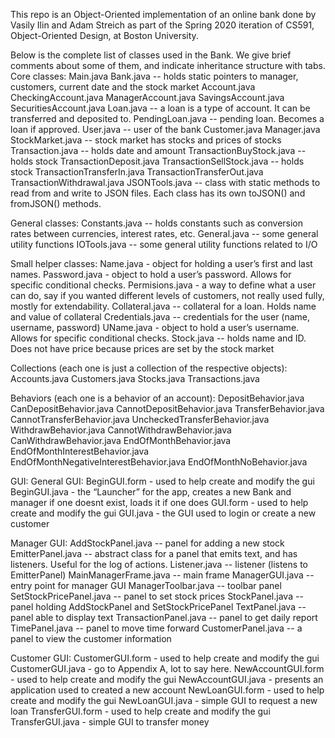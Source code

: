 This repo is an Object-Oriented implementation of an online bank done by Vasily Ilin and Adam Streich as part of the Spring 2020 iteration of CS591, Object-Oriented Design, at Boston University.


Below is the complete list of classes used in the Bank. We give brief comments about some of them, and indicate inheritance structure with tabs.
Core classes:
Main.java
Bank.java -- holds static pointers to manager, customers, current date and the stock market
Account.java
	CheckingAccount.java
	ManagerAccount.java
	SavingsAccount.java
SecuritiesAccount.java
Loan.java -- a loan is a type of account. It can be transferred and deposited to.
	PendingLoan.java -- pending loan. Becomes a loan if approved.
User.java -- user of the bank
Customer.java
	Manager.java
StockMarket.java -- stock market has stocks and prices of stocks
Transaction.java -- holds date and amount
TransactionBuyStock.java -- holds stock
TransactionDeposit.java
TransactionSellStock.java -- holds stock
TransactionTransferIn.java
TransactionTransferOut.java
TransactionWithdrawal.java
JSONTools.java -- class with static methods to read from and write to JSON files. Each class has its own toJSON() and fromJSON() methods.

General classes:
Constants.java -- holds constants such as conversion rates between currencies, interest rates, etc.
General.java -- some general utility functions
IOTools.java -- some general utility functions related to I/O

Small helper classes:
Name.java - object for holding a user’s first and last names.
Password.java - object to hold a user’s password. Allows for specific conditional checks.
Permisions.java - a way to define what a user can do, say if you wanted different levels of customers, not really used fully, mostly for extendability.
Collateral.java -- collateral for a loan. Holds name and value of collateral
Credentials.java -- credentials for the user (name, username, password)
UName.java - object to hold a user’s username. Allows for specific conditional checks.
Stock.java -- holds name and ID. Does not have price because prices are set by the stock market

Collections (each one is just a collection of the respective objects):
Accounts.java
Customers.java
Stocks.java
Transactions.java

Behaviors (each one is a behavior of an account):
DepositBehavior.java
CanDepositBehavior.java
CannotDepositBehavior.java
TransferBehavior.java
CannotTransferBehavior.java
UncheckedTransferBehavior.java
WithdrawBehavior.java
CannotWithdrawBehavior.java
CanWithdrawBehavior.java
EndOfMonthBehavior.java
EndOfMonthInterestBehavior.java
EndOfMonthNegativeInterestBehavior.java
EndOfMonthNoBehavior.java

GUI:
General GUI:
BeginGUI.form - used to help create and modify the gui
BeginGUI.java - the “Launcher” for the app, creates a new Bank and manager if one doesnt exist, loads it if one does
GUI.form - used to help create and modify the gui
GUI.java - the GUI used to login or create a new customer

Manager GUI:
AddStockPanel.java -- panel for adding a new stock
EmitterPanel.java -- abstract class for a panel that emits text, and has listeners. Useful for the log of actions.
Listener.java -- listener (listens to EmitterPanel)
MainManagerFrame.java -- main frame
ManagerGUI.java -- entry point for manager GUI
ManagerToolbar.java -- toolbar panel
SetStockPricePanel.java -- panel to set stock prices
StockPanel.java -- panel holding AddStockPanel and SetStockPricePanel
TextPanel.java -- panel able to display text
TransactionPanel.java -- panel to get daily report
TimePanel.java -- panel to move time forward
CustomerPanel.java -- a panel to view the customer information

Customer GUI:
CustomerGUI.form - used to help create and modify the gui
CustomerGUI.java - go to Appendix A, lot to say here.
NewAccountGUI.form - used to help create and modify the gui
NewAccountGUI.java - presents an application used to created a new account
NewLoanGUI.form - used to help create and modify the gui
NewLoanGUI.java - simple GUI to request a new loan
TransferGUI.form - used to help create and modify the gui
TransferGUI.java - simple GUI to transfer money
